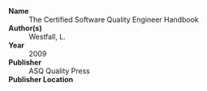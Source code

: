
<dl>
	<dt><strong>Name</strong></dt>
	<dd>The Certified Software Quality Engineer Handbook</dd>
	<dt><strong>Author(s)</strong></dt>
	<dd>Westfall, L.</dd>
	<dt><strong>Year</strong></dt>
	<dd>2009</dd>
	<dt><strong>Publisher</strong></dt>
	<dd>ASQ Quality Press</dd>
	<dt><strong>Publisher Location</strong></dt>
	<dd></dd>
</dl>
